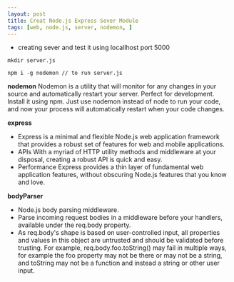 ```yaml
---
layout: post
title: Creat Node.js Express Sever Module
tags: [web, node.js, server, nodemon, ]
---
```


- creating sever and test it using locallhost port 5000

```
mkdir server.js
```
```
npm i -g nodemon // to run server.js
```
**nodemon**
Nodemon is a utility that will monitor for any changes in your source and automatically restart your server. Perfect for development. Install it using npm.
Just use nodemon instead of node to run your code, and now your process will automatically restart when your code changes. 

**express**
- Express is a minimal and flexible Node.js web application framework that provides a robust set of features for web and mobile applications.
- APIs
With a myriad of HTTP utility methods and middleware at your disposal, creating a robust API is quick and easy.
- Performance
Express provides a thin layer of fundamental web application features, without obscuring Node.js features that you know and love.


**bodyParser**
- Node.js body parsing middleware.
- Parse incoming request bodies in a middleware before your handlers, available under the req.body property.
- As req.body's shape is based on user-controlled input, all properties and values in this object are untrusted and should be validated before trusting. For example, req.body.foo.toString() may fail in multiple ways, for example the foo property may not be there or may not be a string, and toString may not be a function and instead a string or other user input.